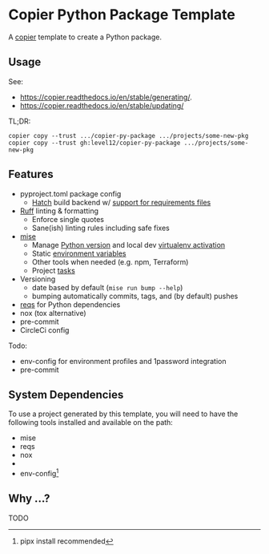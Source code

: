 # Copier Python Package Template

A [copier](https://copier.readthedocs.io/en/stable/) template to create a Python package.

## Usage

See:

- https://copier.readthedocs.io/en/stable/generating/.
- https://copier.readthedocs.io/en/stable/updating/

TL;DR:

```
copier copy --trust .../copier-py-package .../projects/some-new-pkg
copier copy --trust gh:level12/copier-py-package .../projects/some-new-pkg
```


## Features

- pyproject.toml package config
    - [Hatch](https://hatch.pypa.io/latest/) build backend w/ [support for requirements files](https://github.com/repo-helper/hatch-requirements-txt)
- [Ruff](https://docs.astral.sh/ruff/) linting & formatting
  - Enforce single quotes
  - Sane(ish) linting rules including safe fixes
- [mise](https://mise.jdx.dev/)
    - Manage [Python version](https://mise.jdx.dev/lang/python.html) and local dev
      [virtualenv activation](https://mise.jdx.dev/lang/python.html#automatic-virtualenv-activation)
    - Static [environment variables](https://mise.jdx.dev/environments.html)
    - Other tools when needed (e.g. npm, Terraform)
    - Project [tasks](https://mise.jdx.dev/tasks/)
- Versioning
  - date based by default (`mise run bump --help`)
  - bumping automatically commits, tags, and (by default) pushes
- [reqs](https://github.com/level12/reqs) for Python dependencies
- nox (tox alternative)
- pre-commit
- CircleCi config

Todo:

- env-config for environment profiles and 1password integration
- pre-commit


## System Dependencies

To use a project generated by this template, you will need to have the following tools installed and
available on the path:

- mise
- reqs
- nox
- 
- env-config[^1]

[^1]: pipx install recommended

## Why ...?

TODO
